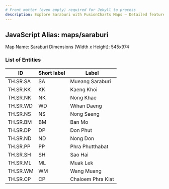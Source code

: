 ```yaml
---
# Front matter (even empty) required for Jekyll to process
description: Explore Saraburi with FusionCharts Maps – Detailed features for seamless integration. Try now & enhance your data visualization today! 
---
```


## JavaScript Alias: maps/saraburi

Map Name: Saraburi
Dimensions (Width x Height): 545x974

### List of Entities

| ID       | Short label | Label             |
| -------- | ----------- | ----------------- |
| TH.SR.SA | SA          | Mueang Saraburi   |
| TH.SR.KK | KK          | Kaeng Khoi        |
| TH.SR.NK | NK          | Nong Khae         |
| TH.SR.WD | WD          | Wihan Daeng       |
| TH.SR.NS | NS          | Nong Saeng        |
| TH.SR.BM | BM          | Ban Mo            |
| TH.SR.DP | DP          | Don Phut          |
| TH.SR.ND | ND          | Nong Don          |
| TH.SR.PP | PP          | Phra Phutthabat   |
| TH.SR.SH | SH          | Sao Hai           |
| TH.SR.ML | ML          | Muak Lek          |
| TH.SR.WM | WM          | Wang Muang        |
| TH.SR.CP | CP          | Chaloem Phra Kiat |
